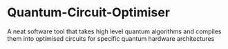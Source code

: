 # Quantum-Circuit-Optimiser
A neat software tool that takes high level quantum algorithms and compiles them into optimised circuits for specific quantum hardware architectures
